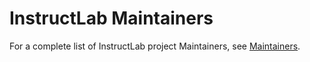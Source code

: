 # InstructLab Maintainers

For a complete list of InstructLab project Maintainers, see [Maintainers](https://github.com/instructlab/community/blob/main/MAINTAINERS.md).